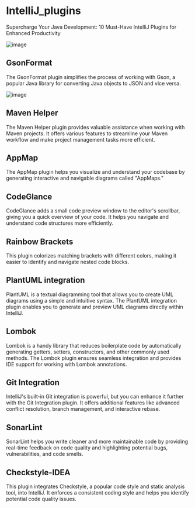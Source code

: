 # IntelliJ_plugins

Supercharge Your Java Development: 10 Must-Have IntelliJ Plugins for Enhanced Productivity

![image](https://github.com/luiscoco/IntelliJ_plugins/assets/32194879/f4fe5486-0c68-4ee5-8522-2459a5ab322e)


## GsonFormat 
The GsonFormat plugin simplifies the process of working with Gson, a popular Java library for converting Java objects to JSON and vice versa.

![image](https://github.com/luiscoco/IntelliJ_plugins/assets/32194879/e0ce18fb-c49a-490b-9e44-1f17ce6a942b)

## Maven Helper 
The Maven Helper plugin provides valuable assistance when working with Maven projects. It offers various features to streamline your Maven workflow and make project management tasks more efficient.

## AppMap
The AppMap plugin helps you visualize and understand your codebase by generating interactive and navigable diagrams called "AppMaps."

## CodeGlance
CodeGlance adds a small code preview window to the editor's scrollbar, giving you a quick overview of your code. It helps you navigate and understand code structures more efficiently.

## Rainbow Brackets
This plugin colorizes matching brackets with different colors, making it easier to identify and navigate nested code blocks.

## PlantUML integration
PlantUML is a textual diagramming tool that allows you to create UML diagrams using a simple and intuitive syntax. The PlantUML integration plugin enables you to generate and preview UML diagrams directly within IntelliJ.

## Lombok
Lombok is a handy library that reduces boilerplate code by automatically generating getters, setters, constructors, and other commonly used methods. The Lombok plugin ensures seamless integration and provides IDE support for working with Lombok annotations.

## Git Integration
IntelliJ's built-in Git integration is powerful, but you can enhance it further with the Git Integration plugin. It offers additional features like advanced conflict resolution, branch management, and interactive rebase.

## SonarLint
SonarLint helps you write cleaner and more maintainable code by providing real-time feedback on code quality and highlighting potential bugs, vulnerabilities, and code smells.

## Checkstyle-IDEA
This plugin integrates Checkstyle, a popular code style and static analysis tool, into IntelliJ. It enforces a consistent coding style and helps you identify potential code quality issues.

